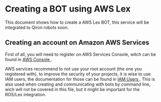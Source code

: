 # Creating a BOT using AWS Lex

This document shows how to create a AWS Lex BOT, this service will be integrated to Qiron robots soon.

## 



## Creating an account on Amazon AWS Services
First of all, you will need to register on AWS Services Console, witch can be found in <a href="https://aws.amazon.com/pt/console/" target="_blank"> AWS Console </a>.

AWS services recommend to not use your root account (the one you registered with), to improve the security of your projects, it is wise to use IAM users, the documentation for those can be found in <a href="https://docs.aws.amazon.com/IAM/latest/UserGuide/id_users.html"> IAM Users </a>. This is also used when creating and communicating with bots by command line, wich will not be covered in this file, but it might be important for the ROS/Lex integration.
